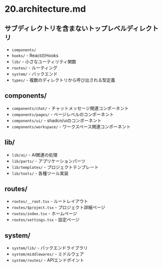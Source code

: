 # 20.architecture.md

## サブディレクトリを含まないトップレベルディレクトリ

- `components/`
- `hooks/` - ReactのHooks
- `lib/` - 小さなユーティリティ関数
- `routes/` - ルーティング
- `system/` - バックエンド
- `types/` - 複数のディレクトリから呼び出される型定義

## components/

- `components/chat/` - チャットメッセージ関連コンポーネント
- `components/pages/` - ページレベルのコンポーネント
- `components/ui/` - shadcn/uiのコンポーネント
- `components/workspace/` - ワークスペース関連コンポーネント

## lib/

- `lib/ai/` - AI関連の処理
- `lib/parts/` - アプリケーションパーツ
- `lib/templates/` - プロジェクトテンプレート
- `lib/tools/` - 各種ツール実装

## routes/

- `routes/__root.tsx` - ルートレイアウト
- `routes/$project.tsx` - プロジェクト詳細ページ
- `routes/index.tsx` - ホームページ
- `routes/settings.tsx` - 設定ページ

## system/

- `system/lib/` - バックエンドライブラリ
- `system/middlewares/` - ミドルウェア
- `system/routes/` - APIエンドポイント
